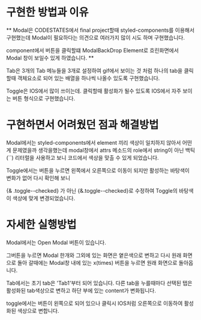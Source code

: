 # 구현한 방법과 이유

** Modal은 CODESTATES에서 final project할때 
styled-components를 이용해서 구현했는데 
Modal이 필요하다는 의견으로 여러가지 많이 시도 하며 구현했습니다.

component에서 버튼을 클릭할떄 
ModalBackDrop Element로 흐린화면에서
Modal 창이 보일수 있게 하였습니다. **

Tab은 3개의 Tab 메뉴들을 3개로 설정하여
gif에서 보이는 것 처럼 하나의  tab을 클릭할때 
객체요소로 되어 있는 배열을 하나씩 나올수 있도록 구현했습니다. 

Toggle은 IOS에서 많이 쓰이는데. 
클릭할때 활성화가 될수 있도록 IOS에서 자주 보이는 버튼 형식으로 구현했습니다. 


# 구현하면서 어려웠던 점과 해결방법 

Modal에서는 styled-components에서 element 끼리 색상이 
일치하지 않아서 어떤게 문제였을까 생각을했는데
modal창에서 attrs 메소드의 role에서 string이 아닌 
백틱(``) 리터럴을 사용하고 보니 코드에서 색상을 맞출 수 있게 되었습니다. 

Toggle에서는 버튼을 누르면 왼쪽에서 오른쪽으로 이동이 되지만
활성하는 바탕색이 변화가 없어 다시 확인해 보니

{& .toggle--checked} 가 아닌
{&.toggle--checked}로 수정하여 Toggle의 바탕색이 
색상에 맞게 변경되었습니다. 

# 자세한 실행방법

Modal에서는 Open Modal 버튼이 있습니다. 

그버튼을 누르면 Modal 한개와 그외에 있는 화면은 옅은색으로 변하고
다시 원래 화면으로 돌아 갈때에는 Modal창 내에 있는 x(times) 버튼을 누르면
원래 화면으로 돌아옵니다. 

Tab에서는 초기 tab은 'Tab1'부터 되어 있습니다. 
다른 tab을 누를때마다 선택된 탭은 활성화된 tab색상으로 변하고 
하단 부에 있는 content가 변화됩니다. 

toggle에서는 버튼이 왼쪽으로 되어 있으나
클릭시 IOS처럼 오른쪽으로 이동하여 활성화된 색상으로 변합니다. 

